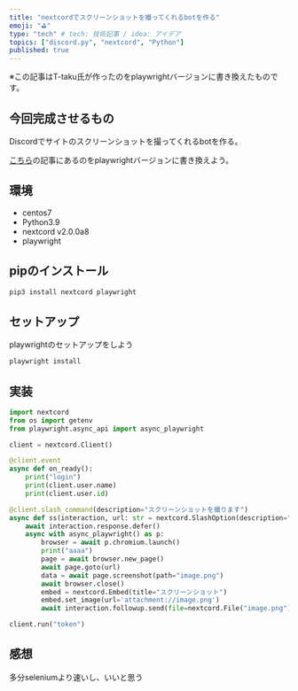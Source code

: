 ```yaml
---
title: "nextcordでスクリーンショットを撮ってくれるbotを作る"
emoji: "⛳"
type: "tech" # tech: 技術記事 / idea: アイデア
topics: ["discord.py", "nextcord", "Python"]
published: true
---
```


※この記事はT-taku氏が作ったのをplaywrightバージョンに書き換えたものです。

## 今回完成させるもの

Discordでサイトのスクリーンショットを撮ってくれるbotを作る。

[こちら](https://zenn.dev/t_taku0427/articles/55ba3f84f6f89a)の記事にあるのをplaywrightバージョンに書き換えよう。

## 環境

- centos7
- Python3.9
- nextcord v2.0.0a8
- playwright

## pipのインストール

```bash
pip3 install nextcord playwright
```

## セットアップ

playwrightのセットアップをしよう

```bash
playwright install
```

## 実装

```python
import nextcord
from os import getenv
from playwright.async_api import async_playwright

client = nextcord.Client()

@client.event
async def on_ready():
    print("login")
    print(client.user.name)
    print(client.user.id)

@client.slash_command(description="スクリーンショットを撮ります")
async def ss(interaction, url: str = nextcord.SlashOption(description="URLをここに", required=True)):
    await interaction.response.defer()
    async with async_playwright() as p:
        browser = await p.chromium.launch()
        print("aaaa")
        page = await browser.new_page()
        await page.goto(url)
        data = await page.screenshot(path="image.png")
        await browser.close()
        embed = nextcord.Embed(title="スクリーンショット")
        embed.set_image(url='attachment://image.png')
        await interaction.followup.send(file=nextcord.File("image.png"), embed=embed)

client.run("token")
```

## 感想

多分seleniumより速いし、いいと思う
